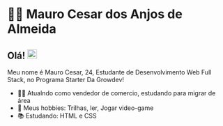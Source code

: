 # :man_technologist: Mauro Cesar dos Anjos de Almeida

## Olá! <img src="https://github.com/lucasgdb/lucasgdb/blob/master/assets/hi.gif" width="22">

Meu nome é Mauro Cesar, 24, Estudante de Desenvolvimento Web Full Stack, no Programa Starter Da Growdev!

- :office_worker: Atualndo como vendedor de comercio, estudando para migrar de área
- :blue_heart: Meus hobbies: Trilhas, ler, Jogar video-game
- :books: Estudando: HTML e CSS
